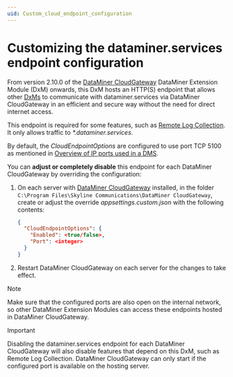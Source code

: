 ```yaml
---
uid: Custom_cloud_endpoint_configuration
---
```


# Customizing the dataminer.services endpoint configuration

From version 2.10.0 of the [DataMiner CloudGateway](xref:DataMinerExtensionModules#cloudgateway) DataMiner Extension Module (DxM) onwards, this DxM hosts an HTTP(S) endpoint that allows other [DxMs](xref:DataMinerExtensionModules) to communicate with dataminer.services via DataMiner CloudGateway in an efficient and secure way without the need for direct internet access.

This endpoint is required for some features, such as [Remote Log Collection](xref:RemoteLogCollection). It only allows traffic to *\*.dataminer.services*.

By default, the *CloudEndpointOptions* are configured to use port TCP 5100 as mentioned in [Overview of IP ports used in a DMS](xref:Configuring_the_IP_network_ports#overview-of-ip-ports-used-in-a-dms).

You can **adjust or completely disable** this endpoint for each DataMiner CloudGateway by overriding the configuration:

1. On each server with [DataMiner CloudGateway](xref:DataMinerExtensionModules#cloudgateway) installed, in the folder `C:\Program Files\Skyline Communications\DataMiner CloudGateway`, create or adjust the override *appsettings.custom.json* with the following contents:

   ```json
   {
     "CloudEndpointOptions": {
       "Enabled": <true/false>, 
       "Port": <integer>
     }
   }
   ```
  
1. Restart DataMiner CloudGateway on each server for the changes to take effect.

> [!NOTE]
> Make sure that the configured ports are also open on the internal network, so other DataMiner Extension Modules can access these endpoints hosted in DataMiner CloudGateway.

> [!IMPORTANT]
> Disabling the dataminer.services endpoint for each DataMiner CloudGateway will also disable features that depend on this DxM, such as Remote Log Collection. DataMiner CloudGateway can only start if the configured port is available on the hosting server.
